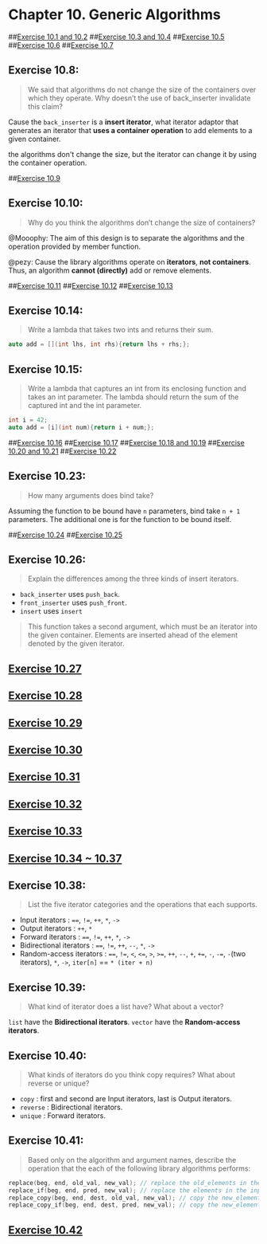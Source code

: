 # Chapter 10. Generic Algorithms

##[Exercise 10.1 and 10.2](ex10_01_02.cpp)
##[Exercise 10.3 and 10.4](ex10_03_04.cpp)
##[Exercise 10.5](ex10_05.cpp)
##[Exercise 10.6](ex10_06.cpp)
##[Exercise 10.7](ex10_07.cpp)

## Exercise 10.8:
>We said that algorithms do not change the size of the containers over which they operate. Why doesn’t the use of back_inserter invalidate this claim?

Cause the `back_inserter` is a **insert iterator**, what iterator adaptor that generates an iterator that **uses a container operation** to add elements to a given container.

the algorithms don't change the size, but the iterator can change it by using the container operation.

##[Exercise 10.9](ex10_09.cpp)

## Exercise 10.10:
>Why do you think the algorithms don’t change the size of containers?

@Mooophy:
The aim of this design is to separate the algorithms and the operation provided by member function.

@pezy:
Cause the library algorithms operate on **iterators**, **not containers**. Thus, an algorithm **cannot (directly)** add or remove elements.

##[Exercise 10.11](ex10_11.cpp)
##[Exercise 10.12](ex10_12.cpp)
##[Exercise 10.13](ex10_13.cpp)

## Exercise 10.14:
>Write a lambda that takes two ints and returns their sum.

```cpp
auto add = [](int lhs, int rhs){return lhs + rhs;};
```

## Exercise 10.15:
>Write a lambda that captures an int from its enclosing function and takes an int parameter.
The lambda should return the sum of the captured int and the int parameter.

```cpp
int i = 42;
auto add = [i](int num){return i + num;};
```

##[Exercise 10.16](ex10_16.cpp)
##[Exercise 10.17](ex10_17.cpp)
##[Exercise 10.18 and 10.19](ex10_18_19.cpp)
##[Exercise 10.20 and 10.21](ex10_20_21.cpp)
##[Exercise 10.22](ex10_22.cpp)

## Exercise 10.23:
>How many arguments does bind take?

Assuming the function to be bound have `n` parameters, bind take `n + 1` parameters.
The additional one is for the function to be bound itself.

##[Exercise 10.24](ex10_24.cpp)
##[Exercise 10.25](ex10_25.cpp)

## Exercise 10.26:
>Explain the differences among the three kinds of insert iterators.

- `back_inserter` uses `push_back`.
- `front_inserter` uses `push_front`.
- `insert` uses `insert`
>This function takes a second argument, which must be an iterator into the given container. Elements are inserted ahead of the element denoted by the given iterator.

## [Exercise 10.27](ex10_27.cpp)
## [Exercise 10.28](ex10_28.cpp)
## [Exercise 10.29](ex10_29.cpp)
## [Exercise 10.30](ex10_30.cpp)
## [Exercise 10.31](ex10_31.cpp)
## [Exercise 10.32](ex10_32.cpp)
## [Exercise 10.33](ex10_33.cpp)
## [Exercise 10.34 ~ 10.37](ex10_34_35_36_37.cpp)

## Exercise 10.38:
>List the five iterator categories and the operations that each supports.

- Input iterators : `==`, `!=`, `++`, `*`, `->`
- Output iterators : `++`, `*`
- Forward iterators : `==`, `!=`, `++`, `*`, `->`
- Bidirectional iterators : `==`, `!=`, `++`, `--`, `*`, `->`
- Random-access iterators : `==`, `!=`, `<`, `<=`, `>`, `>=`, `++`, `--`, `+`, `+=`, `-`, `-=`, `-`(two iterators), `*`, `->`, `iter[n]` == `* (iter + n)`

## Exercise 10.39:
>What kind of iterator does a list have? What about a vector?

`list` have the **Bidirectional iterators**.  `vector` have the **Random-access iterators**.

## Exercise 10.40:
>What kinds of iterators do you think copy requires? What about reverse or unique?

- `copy` : first and second are Input iterators, last is Output iterators.
- `reverse` : Bidirectional iterators.
- `unique` : Forward iterators.

## Exercise 10.41:
>Based only on the algorithm and argument names, describe the operation that the each of the following library algorithms performs:
```cpp
replace(beg, end, old_val, new_val); // replace the old_elements in the input range as new_elements.
replace_if(beg, end, pred, new_val); // replace the elements in the input range which pred is true as new_elements.
replace_copy(beg, end, dest, old_val, new_val); // copy the new_elements which is old_elements in the input range into dest.
replace_copy_if(beg, end, dest, pred, new_val); // copy the new_elements which pred is true in the input range into dest.
```

## [Exercise 10.42](ex10_42.cpp)
